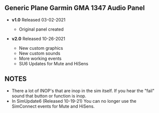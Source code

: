 ## Generic Plane Garmin GMA 1347 Audio Panel
- **v1.0** 
  Released 03-02-2021
	- Original panel created 

- **v2.0** 
  Released 10-26-2021
    - New custom graphics
    - New custom sounds
    - More working events
	- SU6 Updates for Mute and HiSens

## NOTES
- There a lot of INOP's that are inop in the sim itself. If you hear the "fail" sound that button or function is inop.
- In SimUpdate6 (Released 10-19-21) You can no longer use the SimConnect events for Mute and HiSens.